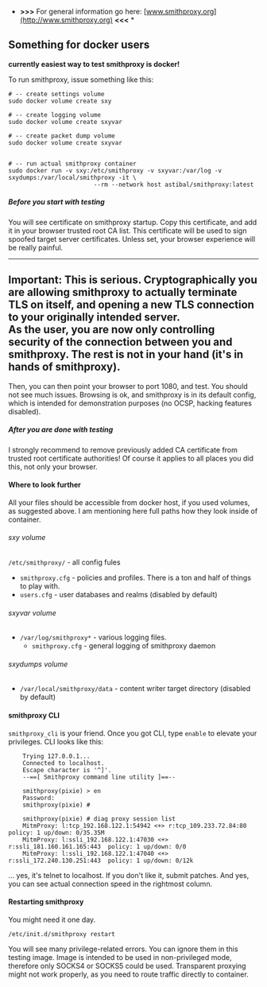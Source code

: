 
* **>>>** For general information go here: [www.smithproxy.org](http://www.smithproxy.org) **<<<** *



## Something for docker users 
**currently easiest way to test smithproxy is docker!**

To run smithproxy, issue something like this:

```
# -- create settings volume
sudo docker volume create sxy

# -- create logging volume
sudo docker volume create sxyvar

# -- create packet dump volume
sudo docker volume create sxyvar


# -- run actual smithproxy container
sudo docker run -v sxy:/etc/smithproxy -v sxyvar:/var/log -v sxydumps:/var/local/smithproxy -it \
                        --rm --network host astibal/smithproxy:latest
```


##### Before you start with testing


You will see certificate on smithproxy startup. Copy this certificate,
and add it in your browser trusted root CA list.
This certificate will be used to sign spoofed target server certificates.
Unless set,  your browser experience will be really painful.

---
**Important**: 
This is serious. Cryptographically you are allowing smithproxy 
to actually terminate TLS on itself, and opening a new TLS connection to your 
originally intended server.   
As the user, you are now only controlling security of the connection between you 
and smithproxy. The rest is not in your hand (it's in hands of smithproxy). 
---

 
Then, you can then point your browser to port 1080, and test. You should not 
see much issues. Browsing is ok, and smithproxy is in its default config,
which is intended for demonstration purposes (no OCSP, hacking features disabled).

##### After you are done with testing

I strongly recommend to remove previously added CA certificate from trusted 
root certificate authorities! Of course it applies to all places you did this, 
not only your browser.


#### Where to look further

All your files should be accessible from docker host, if you used volumes, as suggested above. I am 
mentioning here full paths how they look inside of container. 

###### sxy volume
`/etc/smithproxy/` - all config fules
  * `smithproxy.cfg` - policies and profiles. There is a ton and half of things to play with.  
  * `users.cfg` - user databases and realms (disabled by default)
 

###### sxyvar volume
* `/var/log/smithproxy*` - various logging files. 
  * `smithproxy.cfg` - general logging of smithproxy daemon

###### sxydumps volume
* `/var/local/smithproxy/data` - content writer target directory (disabled by default)
  

#### smithproxy CLI

`smithproxy_cli` is your friend. Once you got CLI, type `enable` to elevate your privileges.
CLI looks like this:
```root@pixie:/app# smithproxy_cli 
    Trying 127.0.0.1...
    Connected to localhost.
    Escape character is '^]'.
    --==[ Smithproxy command line utility ]==--
    
    smithproxy(pixie) > en
    Password: 
    smithproxy(pixie) # 
    
    smithproxy(pixie) # diag proxy session list
    MitmProxy: l:tcp_192.168.122.1:54942 <+> r:tcp_109.233.72.84:80  policy: 1 up/down: 0/35.35M
    MitmProxy: l:ssli_192.168.122.1:47030 <+> r:ssli_181.160.161.165:443  policy: 1 up/down: 0/0
    MitmProxy: l:ssli_192.168.122.1:47040 <+> r:ssli_172.240.130.251:443  policy: 1 up/down: 0/12k
```
... yes, it's telnet to localhost. If you don't like it, submit patches. And yes, you can see 
actual connection speed in the rightmost column.

#### Restarting smithproxy

You might need it one day. 
```
/etc/init.d/smithproxy restart
```
You will see many privilege-related errors. You can ignore them in this testing image. 
Image is intended to be used in non-privileged mode, therefore only SOCKS4 or SOCKS5 could be used.
Transparent proxying might not work properly, as you need to route traffic directly to container.


